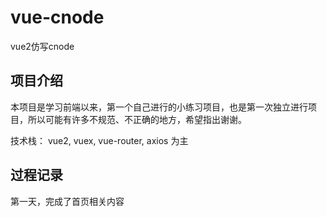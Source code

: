 # vue-cnode
vue2仿写cnode

## 项目介绍
本项目是学习前端以来，第一个自己进行的小练习项目，也是第一次独立进行项目，所以可能有许多不规范、不正确的地方，希望指出谢谢。

技术栈： vue2, vuex, vue-router, axios 为主

## 过程记录
第一天，完成了首页相关内容
